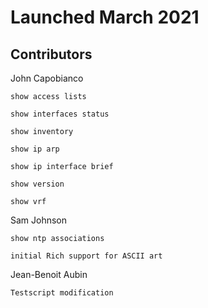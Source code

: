 # Launched March 2021 

## Contributors 

John Capobianco

    show access lists

    show interfaces status

    show inventory

    show ip arp

    show ip interface brief

    show version

    show vrf

Sam Johnson

    show ntp associations 

    initial Rich support for ASCII art

Jean-Benoit Aubin

    Testscript modification
